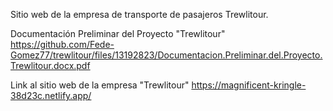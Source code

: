 Sitio web de la empresa de transporte de pasajeros Trewlitour.

Documentación Preliminar del Proyecto "Trewlitour" 
https://github.com/Fede-Gomez77/trewlitour/files/13192823/Documentacion.Preliminar.del.Proyecto.Trewlitour.docx.pdf

Link al sitio web de la empresa "Trewlitour"
https://magnificent-kringle-38d23c.netlify.app/

